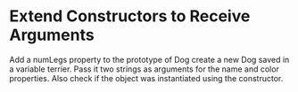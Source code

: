 # Extend Constructors to Receive Arguments
 
 Add a numLegs property to the prototype of Dog
 create a new Dog saved in a variable terrier. Pass it two strings as arguments for the name and color properties.
 Also check if the object was instantiated using the constructor.